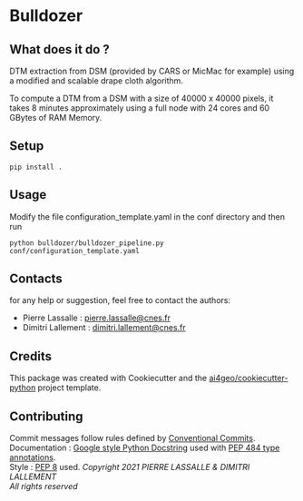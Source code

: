 # Bulldozer

## What does it do ?

DTM extraction from DSM (provided by CARS or MicMac for example) using a modified and scalable drape cloth algorithm.

To compute a DTM from a DSM with a size of 40000 x 40000 pixels, it takes 8 minutes approximately using a full node with 24 cores and 60 GBytes of RAM Memory.

## Setup

`pip install .`

## Usage

Modify the file configuration_template.yaml in the conf directory and then run

`python bulldozer/bulldozer_pipeline.py conf/configuration_template.yaml`

## Contacts

for any help or suggestion, feel free to contact the authors:

- Pierre Lassalle : pierre.lassalle@cnes.fr
- Dimitri Lallement : dimitri.lallement@cnes.fr



## Credits

This package was created with Cookiecutter and the [ai4geo/cookiecutter-python](https://gitlab.cnes.fr/ai4geo/lot2/cookiecutter-python) project template.

## Contributing

Commit messages follow rules defined by [Conventional Commits](https://www.conventionalcommits.org).  
Documentation : [Google style Python Docstring](https://google.github.io/styleguide/pyguide.html) used with [PEP 484 type annotations](https://www.python.org/dev/peps/pep-0484/).  
Style : [PEP 8](https://www.python.org/dev/peps/pep-0008/#other-recommendations) used.
*Copyright 2021 PIERRE LASSALLE & DIMITRI LALLEMENT  
All rights reserved*
